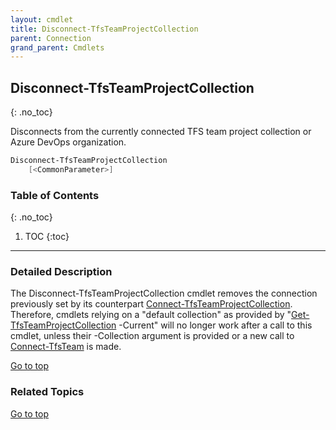 ```yaml
---
layout: cmdlet
title: Disconnect-TfsTeamProjectCollection
parent: Connection
grand_parent: Cmdlets
---
```

## Disconnect-TfsTeamProjectCollection
{: .no_toc}

Disconnects from the currently connected TFS team project collection or Azure DevOps organization.

```powershell
Disconnect-TfsTeamProjectCollection
    [<CommonParameter>]

```

### Table of Contents
{: .no_toc}

1. TOC
{:toc}

-----

### Detailed Description 

The Disconnect-TfsTeamProjectCollection cmdlet removes the connection previously set by its counterpart [Connect-TfsTeamProjectCollection](/Cmdlets/Connection/Connect-TfsTeamProjectCollection). Therefore, cmdlets relying on a "default collection" as provided by "[Get-TfsTeamProjectCollection](/Cmdlets/TeamProjectCollection/Get-TfsTeamProjectCollection) -Current" will no longer work after a call to this cmdlet, unless their -Collection argument is provided or a new call to [Connect-TfsTeam](/Cmdlets/Connection/Connect-TfsTeam) is made.

[Go to top](#disconnect-tfsteamprojectcollection)

### Related Topics



[Go to top](#disconnect-tfsteamprojectcollection)

